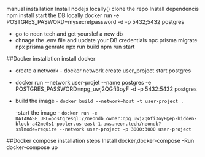 manual installation
Install nodejs locally()
clone the repo
Install dependencis npm install
start the DB locally
docker run -e POSTGRES_PASWORD=mysecretpassword -d -p 5432;5432 postgres

- go to noen tech and get yourslef a new db
- chnage the .env file and update your DB credentials
  npc prisma migrate
  npx prisma genrate
  npx run build
  npm run start

##Docker installation
install docker

- create a network - docker network create user_project
  start postgres

- docker run --network user-projet --name postgres -e POSTGRES_PASSWORD=npg_uwj2QGfi3oyF -d -p 5432:5432 postgres
- build the image - `docker build --network=host -t user-project .`

  -start the image - `docker run -e DATABASE_URL=postgresql://neondb_owner:npg_uwj2QGfi3oyF@ep-hidden-block-a42me0s1-pooler.us-east-1.aws.neon.tech/neondb?sslmode=require --network user-project -p 3000:3000 user-project`

##Docker compose installation steps
Install docker,docker-compose
-Run docker-compose up
